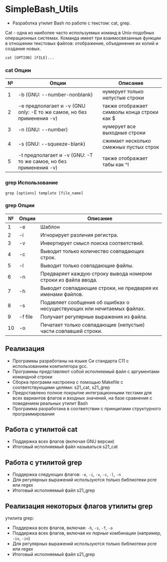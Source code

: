 # SimpleBash_Utils

- Разработка утилит Bash по работе с текстом: cat, grep.

Cat - одна из наиболее часто используемых команд в Unix-подобных операционных системах. Команда имеет три взаимосвязанные функции в отношении текстовых файлов: отображение, объединение их копий и создание новых.

`cat [OPTION] [FILE]...`

### cat Опции

| № | Опции | Описание |
| ------ | ------ | ------ |
| 1 | -b (GNU: --number-nonblank) | нумерует только непустые строки |
| 2 | -e предполагает и -v (GNU only: -E то же самое, но без применения -v) | также отображает символы конца строки как $  |
| 3 | -n (GNU: --number) | нумерует все выходные строки |
| 4 | -s (GNU: --squeeze-blank) | сжимает несколько смежных пустых строк |
| 5 | -t предполагает и -v (GNU: -T то же самое, но без применения -v) | также отображает табы как ^I |

### grep Использование

`grep [options] template [file_name]`

### grep Опции

| № | Опции | Описание |
| ------ | ------ | ------ |
| 1 | -e | Шаблон |
| 2 | -i | Игнорирует различия регистра.  |
| 3 | -v | Инвертирует смысл поиска соответствий. |
| 4 | -c | Выводит только количество совпадающих строк. |
| 5 | -l | Выводит только совпадающие файлы.  |
| 6 | -n | Предваряет каждую строку вывода номером строки из файла ввода. |
| 7 | -h | Выводит совпадающие строки, не предваряя их именами файлов. |
| 8 | -s | Подавляет сообщения об ошибках о несуществующих или нечитаемых файлах. |
| 9 | -f file | Получает регулярные выражения из файла. |
| 10 | -o | Печатает только совпадающие (непустые) части совпавшей строки. |


## Реализация

- Программы разработаны на языке Си стандарта C11 с использованием компилятора gcc. 
- Программы представляют собой исполняемый файл с аргументами командной строки
- Сборка программ настроена с помощью Makefile с соответствующими целями: s21_cat, s21_grep
- Предоставлено полное покрытие интеграционными тестами для всех вариантов флагов и входных значений, на базе сравнения с поведением реальных утилит Bash
- Программа разработана в соответствии с принципами структурного программирования

## Работа с утилитой cat

- Поддержка всех флагов (включая GNU версии)
- Итоговый исполняемый файл называться s21_cat

## Работа с утилитой grep

- Поддержка следующих флагов: `-e`, `-i`, `-v`, `-c`, `-l`, `-n`
- Для регулярных выражений используются только библиотеки pcre или regex
- Итоговый исполняемый файл s21_grep

## Реализация некоторых флагов утилиты grep

утилита grep:
- Поддержка всех флагов, включая: `-h`, `-s`, `-f`, `-o`
- Поддержка всех флагов, включая их _парные_ комбинации (например, `-iv`, `-in`)
- Для регулярных выражений используются только библиотеки pcre или regex  
- Итоговый исполняемый файл s21_grep
